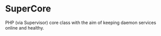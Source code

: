 # SuperCore
PHP (via Supervisor) core class with the aim of keeping daemon services online and healthy.
